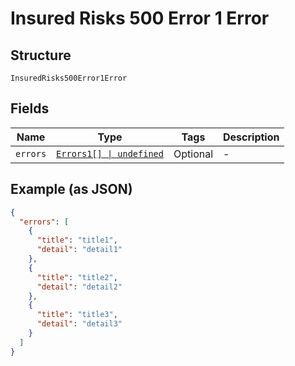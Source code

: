 
# Insured Risks 500 Error 1 Error

## Structure

`InsuredRisks500Error1Error`

## Fields

| Name | Type | Tags | Description |
|  --- | --- | --- | --- |
| `errors` | [`Errors1[] \| undefined`](../../doc/models/errors-1.md) | Optional | - |

## Example (as JSON)

```json
{
  "errors": [
    {
      "title": "title1",
      "detail": "detail1"
    },
    {
      "title": "title2",
      "detail": "detail2"
    },
    {
      "title": "title3",
      "detail": "detail3"
    }
  ]
}
```

